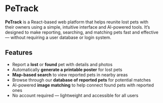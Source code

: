 # PeTrack

**PeTrack** is a React-based web platform that helps reunite lost pets with their owners using a simple, intuitive interface and AI-powered tools. It’s designed to make reporting, searching, and matching pets fast and effective — without requiring a user database or login system.

## Features

- Report a **lost** or **found** pet with details and photos  
- Automatically **generate a printable poster** for lost pets  
- **Map-based search** to view reported pets in nearby areas  
- Browse through our **database of reported pets** for potential matches  
- AI-powered **image matching** to help connect found pets with reported ones  
- No account required — lightweight and accessible for all users